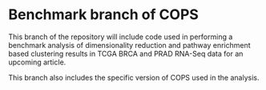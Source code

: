 # Benchmark branch of COPS

This branch of the repository will include code used in performing a benchmark analysis of dimensionality reduction and pathway enrichment based clustering results in TCGA BRCA and PRAD RNA-Seq data for an upcoming article. 

This branch also includes the specific version of COPS used in the analysis.
